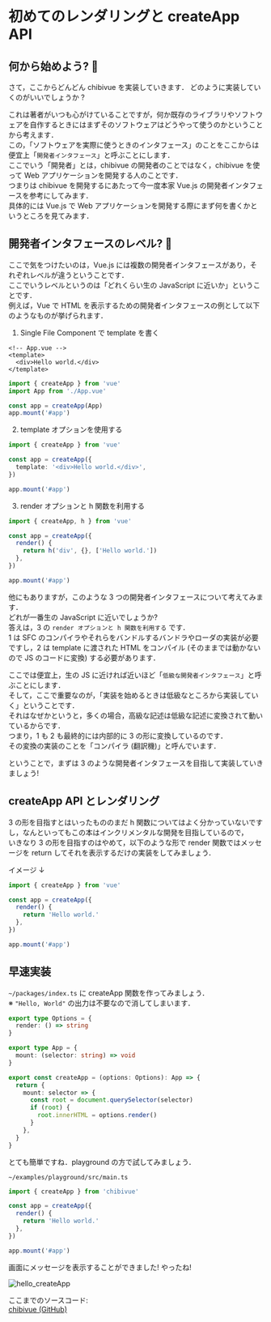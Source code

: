 # 初めてのレンダリングと createApp API

## 何から始めよう? 🤔

さて，ここからどんどん chibivue を実装していきます．
どのように実装していくのがいいでしょうか ?

これは著者がいつも心がけていることですが，何か既存のライブラリやソフトウェアを自作するときにはまずそのソフトウェアはどうやって使うのかということから考えます．  
この，「ソフトウェアを実際に使うときのインタフェース」のことをここからは便宜上「`開発者インタフェース`」と呼ぶことにします．  
ここでいう「開発者」とは，chibivue の開発者のことではなく，chibivue を使って Web アプリケーションを開発する人のことです．  
つまりは chibivue を開発するにあたって今一度本家 Vue.js の開発者インタフェースを参考にしてみます．  
具体的には Vue.js で Web アプリケーションを開発する際にまず何を書くかというところを見てみます．

## 開発者インタフェースのレベル? 🤔

ここで気をつけたいのは，Vue.js には複数の開発者インタフェースがあり，それぞれレベルが違うということです．  
ここでいうレベルというのは「どれくらい生の JavaScript に近いか」ということです．  
例えば，Vue で HTML を表示するための開発者インタフェースの例として以下のようなものが挙げられます．

1. Single File Component で template を書く

```vue
<!-- App.vue -->
<template>
  <div>Hello world.</div>
</template>
```

```ts
import { createApp } from 'vue'
import App from './App.vue'

const app = createApp(App)
app.mount('#app')
```

2. template オプションを使用する

```ts
import { createApp } from 'vue'

const app = createApp({
  template: '<div>Hello world.</div>',
})

app.mount('#app')
```

3. render オプションと h 関数を利用する

```ts
import { createApp, h } from 'vue'

const app = createApp({
  render() {
    return h('div', {}, ['Hello world.'])
  },
})

app.mount('#app')
```

他にもありますが，このような 3 つの開発者インタフェースについて考えてみます．  
どれが一番生の JavaScript に近いでしょうか?  
答えは，3 の `render オプションと h 関数を利用する` です．  
1 は SFC のコンパイラやそれらをバンドルするバンドラやローダの実装が必要ですし，2 は template に渡された HTML をコンパイル (そのままでは動かないので JS のコードに変換) する必要があります．

ここでは便宜上，生の JS に近ければ近いほど「`低級な開発者インタフェース`」と呼ぶことにします．  
そして，ここで重要なのが，「実装を始めるときは低級なところから実装していく」ということです．  
それはなぜかというと，多くの場合，高級な記述は低級な記述に変換されて動いているからです．  
つまり，1 も 2 も最終的には内部的に 3 の形に変換しているのです．  
その変換の実装のことを「コンパイラ (翻訳機)」と呼んでいます．

ということで，まずは 3 のような開発者インタフェースを目指して実装していきましょう!

## createApp API とレンダリング

3 の形を目指すとはいったもののまだ h 関数についてはよく分かっていないですし，なんといってもこの本はインクリメンタルな開発を目指しているので，  
いきなり 3 の形を目指すのはやめて，以下のような形で render 関数ではメッセージを return してそれを表示するだけの実装をしてみましょう．

イメージ ↓

```ts
import { createApp } from 'vue'

const app = createApp({
  render() {
    return 'Hello world.'
  },
})

app.mount('#app')
```

## 早速実装

`~/packages/index.ts` に createApp 関数を作ってみましょう．\
※ `"Hello, World"` の出力は不要なので消してしまいます．

```ts
export type Options = {
  render: () => string
}

export type App = {
  mount: (selector: string) => void
}

export const createApp = (options: Options): App => {
  return {
    mount: selector => {
      const root = document.querySelector(selector)
      if (root) {
        root.innerHTML = options.render()
      }
    },
  }
}
```

とても簡単ですね．playground の方で試してみましょう．

`~/examples/playground/src/main.ts`

```ts
import { createApp } from 'chibivue'

const app = createApp({
  render() {
    return 'Hello world.'
  },
})

app.mount('#app')
```

画面にメッセージを表示することができました! やったね!

![hello_createApp](https://raw.githubusercontent.com/chibivue-land/chibivue/main/book/images/hello_createApp.png)

ここまでのソースコード:  
[chibivue (GitHub)](https://github.com/chibivue-land/chibivue/tree/main/book/impls/10_minimum_example/010_create_app)

